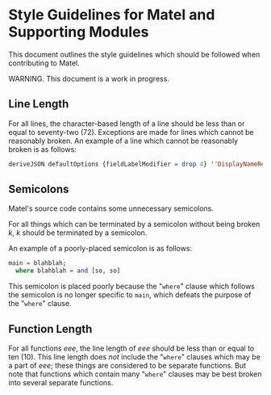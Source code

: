 # Style Guidelines for Matel and Supporting Modules
This document outlines the style guidelines which should be followed when contributing to Matel.

WARNING.  This document is a work in progress.
## Line Length
For all lines, the character-based length of a line should be less than or equal to seventy-two (72).  Exceptions are made for lines which cannot be reasonably broken.  An example of a line which cannot be reasonably broken is as follows:
```haskell
deriveJSON defaultOptions {fieldLabelModifier = drop 4} ''DisplayNameResponse;
```
## Semicolons
Matel's source code contains some unnecessary semicolons.

For all things which can be terminated by a semicolon without being broken _k_, _k_ should be terminated by a semicolon.

An example of a poorly-placed semicolon is as follows:
```haskell
main = blahblah;
  where blahblah = and [so, so]
```
This semicolon is placed poorly because the "`where`" clause which follows the semicolon is no longer specific to `main`, which defeats the purpose of the "`where`" clause.
## Function Length
For all functions _eee_, the line length of _eee_ should be less than or equal to ten (10).  This line length does _not_ include the "`where`" clauses which may be a part of _eee_; these things are considered to be separate functions.  But note that functions which contain many "`where`" clauses may be best broken into several separate functions.
